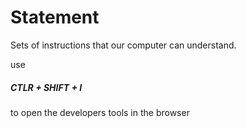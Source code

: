 # Statement

Sets of instructions that our computer can understand.

use <span><h5>CTLR + SHIFT + I</h5> to open the developers tools in the browser</span>
